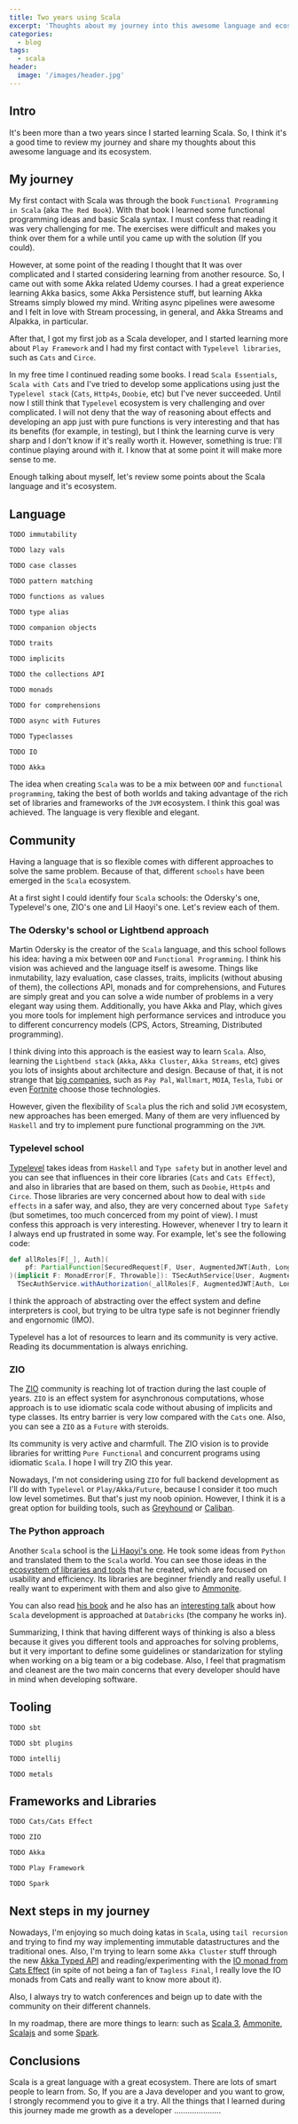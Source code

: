```yaml
---
title: Two years using Scala
excerpt: 'Thoughts about my journey into this awesome language and ecosystem'
categories:
  - blog
tags:
  - scala
header:
  image: '/images/header.jpg'
---
```


## Intro

It's been more than a two years since I started learning Scala. So, I think it's a good time to review my journey and share my thoughts about this awesome language and its ecosystem.

## My journey

My first contact with Scala was through the book `Functional Programming in Scala` (aka `The Red Book`). With that book I learned some functional programming ideas and basic Scala syntax. I must confess that reading it was very challenging for me. The exercises were difficult and makes you think over them for a while until you came up with the solution (If you could).

However, at some point of the reading I thought that It was over complicated and I started considering learning from another resource. So, I came out with some Akka related Udemy courses. I had a great experience learning Akka basics, some Akka Persistence stuff, but learning Akka Streams simply blowed my mind. Writing async pipelines were awesome and I felt in love with Stream processing, in general, and Akka Streams and Alpakka, in particular.

After that, I got my first job as a Scala developer, and I started learning more about `Play Framework` and I had my first contact with `Typelevel libraries`, such as `Cats` and `Circe`.

In my free time I continued reading some books. I read `Scala Essentials`, `Scala with Cats` and I've tried to develop some applications using just the `Typelevel stack` (`Cats`, `Http4s`, `Doobie`, etc) but I've never succeeded. Until now I still think that `Typelevel` ecosystem is very challenging and over complicated. I will not deny that the way of reasoning about effects and developing an app just with pure functions is very interesting and that has its benefits (for example, in testing), but I think the learning curve is very sharp and I don't know if it's really worth it. However, something is true: I'll continue playing around with it. I know that at some point it will make more sense to me.

Enough talking about myself, let's review some points about the Scala language and it's ecosystem.

## Language

`TODO immutability`

`TODO lazy vals`

`TODO case classes`

`TODO pattern matching`

`TODO functions as values`

`TODO type alias`

`TODO companion objects`

`TODO traits`

`TODO implicits`

`TODO the collections API`

`TODO monads`

`TODO for comprehensions`

`TODO async with Futures`

`TODO Typeclasses`

`TODO IO`

`TODO Akka`

The idea when creating `Scala` was to be a mix between `OOP` and `functional programming`, taking the best of both worlds and taking advantage of the rich set of libraries and frameworks of the `JVM` ecosystem. I think this goal was achieved. The language is very flexible and elegant.

## Community

Having a language that is so flexible comes with different approaches to solve the same problem. Because of that, different `schools` have been emerged in the `Scala` ecosystem.

At a first sight I could identify four `Scala` schools: the Odersky's one, Typelevel's one, ZIO's one and Lil Haoyi's one. Let's review each of them.

### The Odersky's school or Lightbend approach

Martin Odersky is the creator of the `Scala` language, and this school follows his idea: having a mix between `OOP` and `Functional Programming`. I think his vision was achieved and the language itself is awesome. Things like inmutability, lazy evaluation, case classes, traits, implicits (without abusing of them), the collections API, monads and for comprehensions, and Futures are simply great and you can solve a wide number of problems in a very elegant way using them. Additionally, you have Akka and Play, which gives you more tools for implement high performance services and introduce you to different concurrency models (CPS, Actors, Streaming, Distributed programming).

I think diving into this approach is the easiest way to learn `Scala`. Also, learning the `Lightbend stack` (`Akka`, `Akka Cluster`, `Akka Streams`, etc) gives you lots of insights about architecture and design. Because of that, it is not strange that [big companies](https://www.lightbend.com/case-studies), such as `Pay Pal`, `Wallmart`, `MOIA`, `Tesla`, `Tubi` or even [Fortnite](https://www.lightbend.com/blog/akka-powers-400-million-users-streaming-gaming-entertainment) choose those technologies.

However, given the flexibility of `Scala` plus the rich and solid `JVM` ecosystem, new approaches has been emerged. Many of them are very influenced by `Haskell` and try to implement pure functional programming on the `JVM`.

### Typelevel school

[Typelevel](https://typelevel.org/) takes ideas from `Haskell` and `Type safety` but in another level and you can see that influences in their core libraries (`Cats` and `Cats Effect`), and also in libraries that are based on them, such as `Doobie`, `Http4s` and `Circe`. Those libraries are very concerned about how to deal with `side effects` in a safer way, and also, they are very concerned about `Type Safety` (but sometimes, too much concerced from my point of view). I must confess this approach is very interesting. However, whenever I try to learn it I always end up frustrated in some way. For example, let's see the following code:

``` scala
def allRoles[F[_], Auth](
    pf: PartialFunction[SecuredRequest[F, User, AugmentedJWT[Auth, Long]], F[Response[F]]],
)(implicit F: MonadError[F, Throwable]): TSecAuthService[User, AugmentedJWT[Auth, Long], F] =
  TSecAuthService.withAuthorization(_allRoles[F, AugmentedJWT[Auth, Long]])(pf)
```

I think the approach of abstracting over the effect system and define interpreters is cool, but trying to be ultra type safe is not beginner friendly and engornomic (IMO).

Typelevel has a lot of resources to learn and its community is very active. Reading its docummentation is always enriching.

### ZIO

The [ZIO](https://zio.dev/) community is reaching lot of traction during the last couple of years. `ZIO` is an effect system for asynchronous computations, whose approach is to use idiomatic scala code without abusing of implicits and type classes. Its entry barrier is very low compared with the `Cats` one. Also, you can see a `ZIO` as a `Future` with steroids.

Its community is very active and charmfull. The ZIO vision is to provide libraries for writting `Pure Functional` and concurrent programs using idiomatic `Scala`. I hope I will try ZIO this year.

Nowadays, I'm not considering using `ZIO` for full backend development as I'll do with `Typelevel` or `Play/Akka/Future`, because I consider it too much low level sometimes. But that's just my noob opinion. However, I think it is a great option for building tools, such as [Greyhound](https://github.com/wix/greyhound) or [Caliban](https://github.com/ghostdogpr/caliban).

### The Python approach

Another `Scala` school is the [Li Haoyi's one](https://www.lihaoyi.com/). He took some ideas from `Python` and translated them to the `Scala` world. You can see those ideas in the [ecosystem of libraries and tools](https://github.com/com-lihaoyi) that he created, which are focused on usability and efficiency. Its libraries are beginner friendly and really useful. I really want to experiment with them and also give to [Ammonite](https://github.com/com-lihaoyi/Ammonite).

You can also read [his book](https://www.handsonscala.com/) and he also has an [interesting talk](https://www.youtube.com/watch?v=UiN6yZPAYww&t=454s) about how `Scala` development is approached at `Databricks` (the company he works in).

Summarizing, I think that having different ways of thinking is also a bless because it gives you different tools and approaches for solving problems, but it very important to define some guidelines or standarization for styling when working on a big team or a big codebase. Also, I feel that pragmatism and cleanest are the two main concerns that every developer should have in mind when developing software.

## Tooling

`TODO sbt`

`TODO sbt plugins`

`TODO intellij`

`TODO metals`

## Frameworks and Libraries

`TODO Cats/Cats Effect`

`TODO ZIO`

`TODO Akka`

`TODO Play Framework`

`TODO Spark`

## Next steps in my journey

Nowadays, I'm enjoying so much doing katas in `Scala`, using `tail recursion` and trying to find my way implementing immutable datastructures and the traditional ones. Also, I'm trying to learn some `Akka Cluster` stuff through the new [Akka Typed API](https://doc.akka.io/docs/akka/current/typed/actors.html)
and reading/experimenting with the [IO monad from Cats Effect](https://typelevel.org/cats-effect/docs/concepts) (in spite of not being a fan of `Tagless Final`, I really love the IO monads from Cats and really want to know more about it).

Also, I always try to watch conferences and beign up to date with the community on their different channels.

In my roadmap, there are more things to learn: such as [Scala 3](https://docs.scala-lang.org/scala3/new-in-scala3.html), [Ammonite](https://ammonite.io/), [Scalajs](https://www.scala-js.org/) and some [Spark](https://spark.apache.org/docs/latest/quick-start.html).

## Conclusions

Scala is a great language with a great ecosystem. There are lots of smart people to learn from. So, If you are a Java developer and you want to grow, I strongly recommend you to give it a try. All the things that I learned during this journey made me growth as a developer .....................